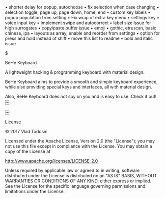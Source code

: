 • shorter delay for popup, autochoose
• fix selection when case changing
• selection toggle, page up, page down, home, end
• custom key labels
• popup population from setting
• Fix wrap of extra key menu
• settings key
• voice input key
• Implement swipe and autocorrect
• label size issue for high surrogates
• copy/paste buffer issue
• emoji
• gothic, etruscan, basic chinese, ipa
• layouts as array, enable and reorder from settings
• option for press and hold instead of shift
• move this list to readme
• bold and italic issue


$

BeHe Keyboard

A lightweight hacking & programming keyboard with material design.

BeHe Keyboard aims to provide a smooth and simple keyboard experience, while also providing special keys and interfaces, all with material design.

Also, BeHe Keyboard does not spy on you and is easy to use. Check it out!
￼

￼

License

© 2017 Vlad Todosin

Licensed under the Apache License, Version 2.0 (the "License"); you may not use this file except in compliance with the License. You may obtain a copy of the License at

http://www.apache.org/licenses/LICENSE-2.0

Unless required by applicable law or agreed to in writing, software distributed under the License is distributed on an "AS IS" BASIS, WITHOUT WARRANTIES OR CONDITIONS OF ANY KIND, either express or implied. See the License for the specific language governing permissions and limitations under the License.